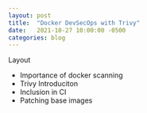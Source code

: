 ```yaml
---
layout: post
title:  "Docker DevSecOps with Trivy"
date:   2021-10-27 10:00:00 -0500
categories: blog
---
```



<!--more-->

Layout

* Importance of docker scanning
* Trivy Introduciton
* Inclusion in CI
* Patching base images
